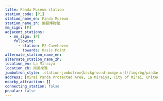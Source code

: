 ```yaml
---
title: Panda Museum station
station_code: [P1]
station_name_en: Panda Museum
station_name_zh: 熊貓博物館
mm_sign: [P]
adjacent_stations:
  - mm_sign: [P]
    following:
      - station: P2-Cavehaven
        towards: Oasis Point
alternate_station_name_en: 
alternate_station_name_zh: 
location_en: La Miraiya
location_zh: 南美來雅
jumbotron_style: .station-jumbotron{background-image:url(/img/bg/pandaexpress.png);background-repeat:no-repeat;background-size:50% 10px;background-position:right 130px}
address: [Mirai Panda Protected Area, La Miraiya, City of Mirai, United Cities]
nearby_attraction: []
connecting_station: false
popular: false
---
```


